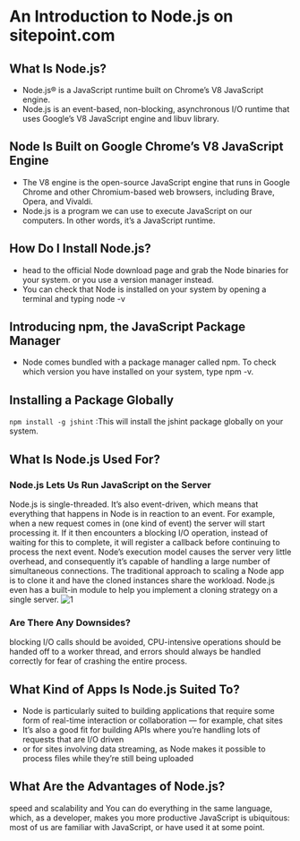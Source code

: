 # An Introduction to Node.js on sitepoint.com
## What Is Node.js?
* Node.js® is a JavaScript runtime built on Chrome’s V8 JavaScript engine.
* Node.js is an event-based, non-blocking, asynchronous I/O runtime that uses Google’s V8 JavaScript engine and libuv library.
## Node Is Built on Google Chrome’s V8 JavaScript Engine
* The V8 engine is the open-source JavaScript engine that runs in Google Chrome and other Chromium-based web browsers, including Brave, Opera, and Vivaldi.
* Node.js is a program we can use to execute JavaScript on our computers. In other words, it’s a JavaScript runtime.
## How Do I Install Node.js?
* head to the official Node download page and grab the Node binaries for your system. or you use a version manager instead.
* You can check that Node is installed on your system by opening a terminal and typing node -v
## Introducing npm, the JavaScript Package Manager
*  Node comes bundled with a package manager called npm. To check which version you have installed on your system, type npm -v.
## Installing a Package Globally
`npm install -g jshint` :This will install the jshint package globally on your system.
## What Is Node.js Used For?
### Node.js Lets Us Run JavaScript on the Server
Node.js is single-threaded. It’s also event-driven, which means that everything that happens in Node is in reaction to an event. For example, when a new request comes in (one kind of event) the server will start processing it. If it then encounters a blocking I/O operation, instead of waiting for this to complete, it will register a callback before continuing to process the next event.
Node’s execution model causes the server very little overhead, and consequently it’s capable of handling a large number of simultaneous connections. The traditional approach to scaling a Node app is to clone it and have the cloned instances share the workload. Node.js even has a built-in module to help you implement a cloning strategy on a single server.
![1](https://uploads.sitepoint.com/wp-content/uploads/2012/10/1516152673node_event_loop.png)
### Are There Any Downsides?
blocking I/O calls should be avoided, CPU-intensive operations should be handed off to a worker thread, and errors should always be handled correctly for fear of crashing the entire process.
## What Kind of Apps Is Node.js Suited To?
* Node is particularly suited to building applications that require some form of real-time interaction or collaboration — for example, chat sites
* It’s also a good fit for building APIs where you’re handling lots of requests that are I/O driven 
* or for sites involving data streaming, as Node makes it possible to process files while they’re still being uploaded
## What Are the Advantages of Node.js?
speed and scalability and You can do everything in the same language, which, as a developer, makes you more productive
JavaScript is ubiquitous: most of us are familiar with JavaScript, or have used it at some point.

